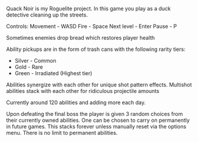 Quack Noir is my Roguelite project. In this game you play as a duck detective cleaning up the streets. 

Controls:
Movement - WASD
Fire - Space
Next level - Enter
Pause - P

Sometimes enemies drop bread which restores player health

Ability pickups are in the form of trash cans with the following rarity tiers:
- Silver - Common
- Gold - Rare
- Green - Irradiated (Highest tier)

Abilities synergize with each other for unique shot pattern effects. Multishot abilities stack with each other for ridiculous projectile amounts

Currently around 120 abilities and adding more each day. 

Upon defeating the final boss the player is given 3 random choices from their currently owned abilities. One can be chosen to carry on permanently in future games. This stacks forever unless manually reset via the options menu. There is no limit to permanent abilities.
